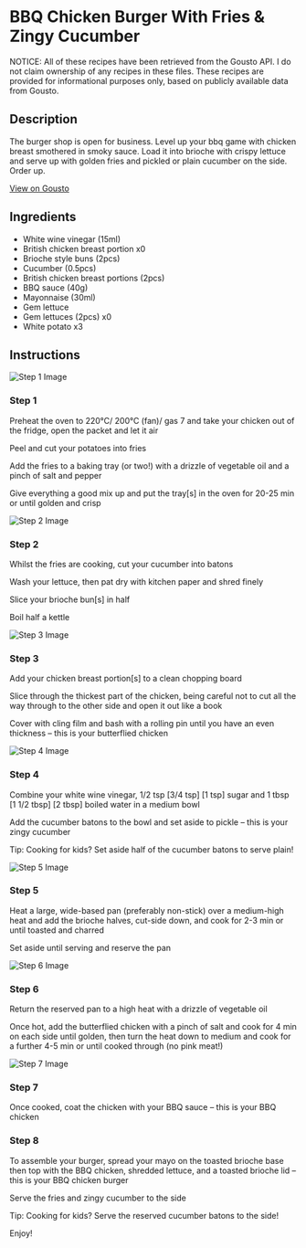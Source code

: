 # BBQ Chicken Burger With Fries & Zingy Cucumber

NOTICE: All of these recipes have been retrieved from the Gousto API. I do not claim ownership of any recipes in these files. These recipes are provided for informational purposes only, based on publicly available data from Gousto.

## Description

The burger shop is open for business. Level up your bbq game with chicken breast smothered in smoky sauce. Load it into brioche with crispy lettuce and serve up with golden fries and pickled or plain cucumber on the side. Order up.

[View on Gousto](https://www.gousto.co.uk/recipes/cookbook/bingo-style-bbq-chicken-burger-with-fries-and-zingy-cucumber)

## Ingredients

- White wine vinegar (15ml)
- British chicken breast portion x0
- Brioche style buns (2pcs)
- Cucumber (0.5pcs)
- British chicken breast portions (2pcs)
- BBQ sauce (40g)
- Mayonnaise (30ml)
- Gem lettuce
- Gem lettuces (2pcs) x0
- White potato x3

## Instructions

![Step 1 Image](https://production-media.gousto.co.uk/cms/recipe-step-image/step-1-1708618348524-x200.jpg)

### Step 1

Preheat the oven to 220°C/ 200°C (fan)/ gas 7 and take your chicken out of the fridge, open the packet and let it air

Peel and cut your potatoes into fries

Add the fries to a baking tray (or two!) with a drizzle of vegetable oil and a pinch of salt and pepper

Give everything a good mix up and put the tray[s] in the oven for 20-25 min or until golden and crisp

![Step 2 Image](https://production-media.gousto.co.uk/cms/recipe-step-image/step-2-1708618352097-x200.jpg)

### Step 2

Whilst the fries are cooking, cut your cucumber into batons

Wash your lettuce, then pat dry with kitchen paper and shred finely

Slice your brioche bun[s] in half

Boil half a kettle

![Step 3 Image](https://production-media.gousto.co.uk/cms/recipe-step-image/step-3-1708618355777-x200.jpg)

### Step 3

Add your chicken breast portion[s] to a clean chopping board

Slice through the thickest part of the chicken, being careful not to cut all the way through to the other side and open it out like a book

Cover with cling film and bash with a rolling pin until you have an even thickness – this is your butterflied chicken

![Step 4 Image](https://production-media.gousto.co.uk/cms/recipe-step-image/step-4-1708618359666-x200.jpg)

### Step 4

Combine your white wine vinegar, 1/2 tsp <span class="text-purple">[3/4 tsp]</span> <span class="text-danger">[1 tsp]</span> sugar and 1 tbsp <span class="text-purple">[1 1/2 tbsp]</span> <span class="text-danger">[2 tbsp]</span> boiled water in a medium bowl

Add the cucumber batons to the bowl and set aside to pickle – this is your zingy cucumber

<span class="text-danger">Tip: Cooking for kids? Set aside half of the cucumber batons to serve plain!</span>

![Step 5 Image](https://production-media.gousto.co.uk/cms/recipe-step-image/Step-5-1708618363902-x200.jpg)

### Step 5

Heat a large, wide-based pan (preferably non-stick) over a medium-high heat and add the brioche halves, cut-side down, and cook for 2-3 min or until toasted and charred

Set aside until serving and reserve the pan

![Step 6 Image](https://production-media.gousto.co.uk/cms/recipe-step-image/step-6-1708618367678-x200.jpg)

### Step 6

Return the reserved pan to a high heat with a drizzle of vegetable oil

Once hot, add the butterflied chicken with a pinch of salt and cook for 4 min on each side until golden, then turn the heat down to medium and cook for a further 4-5 min or until cooked through (no pink meat!)

![Step 7 Image](https://production-media.gousto.co.uk/cms/recipe-step-image/step-7-1708618371773-x200.jpg)

### Step 7

Once cooked, coat the chicken with your BBQ sauce – this is your BBQ chicken

### Step 8

To assemble your burger, spread your mayo on the toasted brioche base then top with the BBQ chicken, shredded lettuce, and a toasted brioche lid – this is your BBQ chicken burger

Serve the fries and zingy cucumber to the side

<span class="text-danger">Tip: Cooking for kids? Serve the reserved cucumber batons to the side!</span>

Enjoy!

